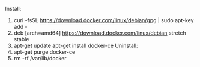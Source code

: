 Install:
1. curl -fsSL https://download.docker.com/linux/debian/gpg | sudo apt-key add -
2. deb [arch=amd64] https://download.docker.com/linux/debian stretch stable
3. apt-get update
apt-get install docker-ce
Uninstall:
1. apt-get purge docker-ce
2. rm -rf /var/lib/docker
